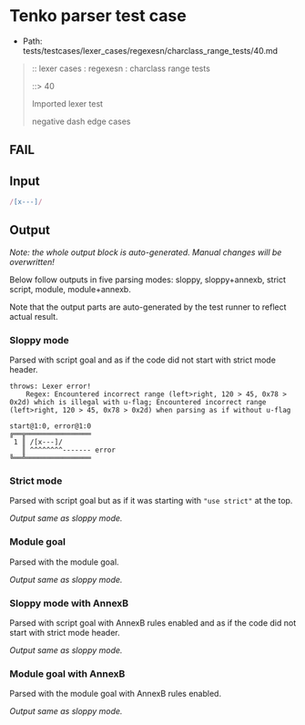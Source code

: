 # Tenko parser test case

- Path: tests/testcases/lexer_cases/regexesn/charclass_range_tests/40.md

> :: lexer cases : regexesn : charclass range tests
>
> ::> 40
>
> Imported lexer test
>
> negative dash edge cases

## FAIL

## Input

`````js
/[x---]/
`````

## Output

_Note: the whole output block is auto-generated. Manual changes will be overwritten!_

Below follow outputs in five parsing modes: sloppy, sloppy+annexb, strict script, module, module+annexb.

Note that the output parts are auto-generated by the test runner to reflect actual result.

### Sloppy mode

Parsed with script goal and as if the code did not start with strict mode header.

`````
throws: Lexer error!
    Regex: Encountered incorrect range (left>right, 120 > 45, 0x78 > 0x2d) which is illegal with u-flag; Encountered incorrect range (left>right, 120 > 45, 0x78 > 0x2d) when parsing as if without u-flag

start@1:0, error@1:0
╔══╦════════════════
 1 ║ /[x---]/
   ║ ^^^^^^^^------- error
╚══╩════════════════

`````

### Strict mode

Parsed with script goal but as if it was starting with `"use strict"` at the top.

_Output same as sloppy mode._

### Module goal

Parsed with the module goal.

_Output same as sloppy mode._

### Sloppy mode with AnnexB

Parsed with script goal with AnnexB rules enabled and as if the code did not start with strict mode header.

_Output same as sloppy mode._

### Module goal with AnnexB

Parsed with the module goal with AnnexB rules enabled.

_Output same as sloppy mode._
